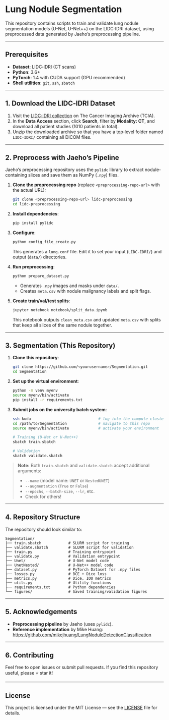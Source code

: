 # Lung Nodule Segmentation

This repository contains scripts to train and validate lung nodule segmentation models (U-Net, U-Net++) on the LIDC‑IDRI dataset, using preprocessed data generated by Jaeho’s preprocessing pipeline.

---

## Prerequisites

- **Dataset**: LIDC‑IDRI (CT scans)  
- **Python**: 3.6+
- **PyTorch**: 1.4 with CUDA support (GPU recommended)
- **Shell utilities**: `git`, `ssh`, `sbatch`

---

## 1. Download the LIDC‑IDRI Dataset

1. Visit the [LIDC‑IDRI collection](https://www.cancerimagingarchive.net/collection/lidc-idri/) on The Cancer Imaging Archive (TCIA).
2. In the **Data Access** section, click **Search**, filter by **Modality: CT**, and download all patient studies (1010 patients in total).
3. Unzip the downloaded archive so that you have a top‑level folder named `LIDC-IDRI/` containing all DICOM files.

---

## 2. Preprocess with Jaeho’s Pipeline

Jaeho’s preprocessing repository uses the `pylidc` library to extract nodule-containing slices and save them as NumPy (`.npy`) files.

1. **Clone the preprocessing repo** (replace `<preprocessing-repo-url>` with the actual URL):
   ```bash
   git clone <preprocessing-repo-url> lidc-preprocessing
   cd lidc-preprocessing
   ```

2. **Install dependencies**:
   ```bash
   pip install pylidc
   ```

3. **Configure**:
   ```bash
   python config_file_create.py
   ```
   This generates a `lung.conf` file. Edit it to set your input (`LIDC-IDRI/`) and output (`data/`) directories.

4. **Run preprocessing**:
   ```bash
   python prepare_dataset.py
   ```
   - Generates `.npy` images and masks under `data/`.
   - Creates `meta.csv` with nodule malignancy labels and split flags.

5. **Create train/val/test splits**:
   ```bash
   jupyter notebook notebook/split_data.ipynb
   ```
   This notebook outputs `clean_meta.csv` and updated `meta.csv` with splits that keep all slices of the same nodule together.

---

## 3. Segmentation (This Repository)

1. **Clone this repository**:
   ```bash
   git clone https://github.com/<yourusername>/Segmentation.git
   cd Segmentation
   ```

2. **Set up the virtual environment**:
   ```bash
   python -m venv myenv
   source myenv/bin/activate
   pip install -r requirements.txt
   ```

3. **Submit jobs on the university batch system**:
   ```bash
   ssh kudu                              # log into the compute cluster
   cd /path/to/Segmentation              # navigate to this repo
   source myenv/bin/activate             # activate your environment

   # Training (U-Net or U-Net++)
   sbatch train.sbatch 

   # Validation
   sbatch validate.sbatch
   ```

> **Note:** Both `train.sbatch` and `validate.sbatch` accept additional arguments:
> - `--name` (model name: `UNET` or `NestedUNET`)
> - `--augmentation` (`True` or `False`)
> - `--epochs`, `--batch-size`, `--lr`, etc.
> - Check for others!

---

## 4. Repository Structure
The repository should look similar to:
```
Segmentation/
├── train.sbatch            # SLURM script for training
├── validate.sbatch         # SLURM script for validation
├── train.py                # Training entrypoint
├── validate.py             # Validation entrypoint
├── Unet/                   # U-Net model code
├── UnetNested/             # U-Net++ model code
├── dataset.py              # PyTorch Dataset for .npy files
├── losses.py               # BCE + Dice loss
├── metrics.py              # Dice, IOU metrics
├── utils.py                # Utility functions
├── requirements.txt        # Python dependencies
└── figures/                # Saved training/validation figures
```

---

## 5. Acknowledgements

- **Preprocessing pipeline** by Jaeho (uses `pylidc`).
- **Reference implementation** by Mike Huang: https://github.com/mikejhuang/LungNoduleDetectionClassification

---

## 6. Contributing

Feel free to open issues or submit pull requests. If you find this repository useful, please ⭐ star it!

---

## License

This project is licensed under the MIT License — see the [LICENSE](LICENSE) file for details.

